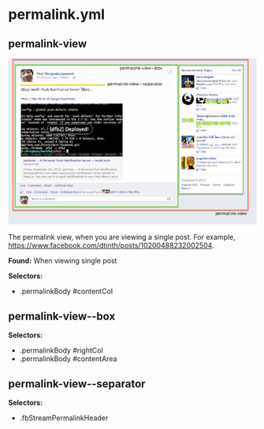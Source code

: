 # permalink.yml



## permalink-view

![docs/images/components/permalink-view.png](../images/components/permalink-view.png)


The permalink view, when you are viewing a single post.
For example, <https://www.facebook.com/dtinth/posts/10200488232002504>.


__Found:__ When viewing single post

__Selectors:__

 * .permalinkBody #contentCol



## permalink-view--box

__Selectors:__

 * .permalinkBody #rightCol
 * .permalinkBody #contentArea



## permalink-view--separator

__Selectors:__

 * .fbStreamPermalinkHeader

